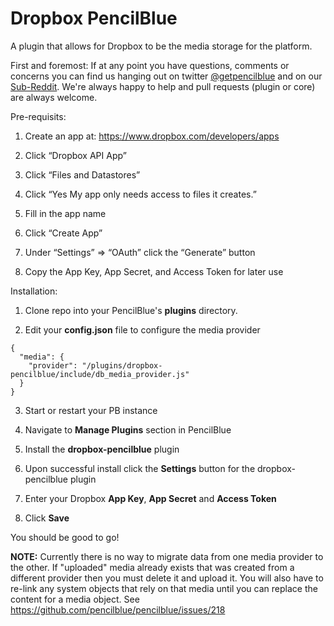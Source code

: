 Dropbox PencilBlue
==

A plugin that allows for Dropbox to be the media storage for the platform.

First and foremost:  If at any point you have questions, comments or concerns you can find us hanging out on 
twitter [@getpencilblue](https://twitter.com/GetPencilBlue) and on our 
[Sub-Reddit](http://www.reddit.com/domain/pencilblue.org/).  We're always happy to help and pull requests (plugin 
or core) are always welcome. 

Pre-requisits:

1) Create an app at: https://www.dropbox.com/developers/apps

2) Click “Dropbox API App”

3) Click “Files and Datastores”

4) Click “Yes My app only needs access to files it creates.”

5) Fill in the app name

6) Click “Create App”

7) Under “Settings” => “OAuth” click the “Generate” button

8) Copy the App Key, App Secret, and Access Token for later use

Installation:

1) Clone repo into your PencilBlue's **plugins** directory.

2) Edit your **config.json** file to configure the media provider
```
{
  "media": {
    "provider": "/plugins/dropbox-pencilblue/include/db_media_provider.js"
  }
}
```
3) Start or restart your PB instance

4) Navigate to **Manage Plugins** section in PencilBlue

5) Install the **dropbox-pencilblue** plugin

6) Upon successful install click the **Settings** button for the dropbox-pencilblue plugin

7) Enter your Dropbox **App Key**, **App Secret** and **Access Token**

8) Click **Save**

You should be good to go!

**NOTE:**
Currently there is no way to migrate data from one media provider to the other.  If "uploaded" media already exists 
that was created from a different provider then you must delete it and upload it.  You will also have to re-link any 
system objects that rely on that media until you can replace the content for a media object.  See 
https://github.com/pencilblue/pencilblue/issues/218

